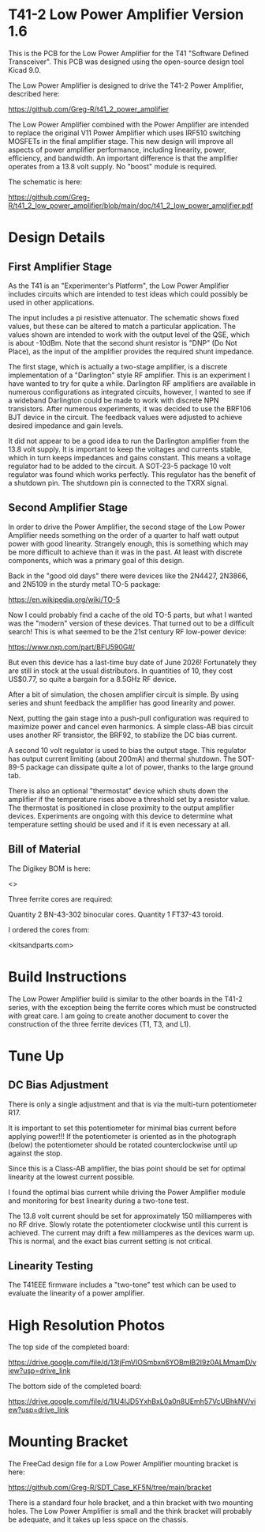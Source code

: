 # T41-2 Low Power Amplifier Version 1.6

This is the PCB for the Low Power Amplifier for the T41 "Software Defined Transceiver".
This PCB was designed using the open-source design tool Kicad 9.0.

The Low Power Amplifier is designed to drive the T41-2 Power Amplifier, described here:

<https://github.com/Greg-R/t41_2_power_amplifier>

The Low Power Amplifier combined with the Power Amplifier are intended to replace the
original V11 Power Amplifier which uses IRF510 switching MOSFETs in the final amplifier
stage.  This new design will improve all aspects of power amplifier performance, 
including linearity, power, efficiency, and bandwidth.  An important difference is that
the amplifier operates from a 13.8 volt supply.  No "boost" module is required.

The schematic is here:

<https://github.com/Greg-R/t41_2_low_power_amplifier/blob/main/doc/t41_2_low_power_amplifier.pdf>

# Design Details

## First Amplifier Stage

As the T41 is an "Experimenter's Platform", the Low Power Amplifier includes circuits
which are intended to test ideas which could possibly be used in other applications.

The input includes a pi resistive attenuator.  The schematic shows fixed values, but
these can be altered to match a particular application.  The values shown are intended
to work with the output level of the QSE, which is about -10dBm.  Note that the second
shunt resistor is "DNP" (Do Not Place), as the input of the amplifier provides the
required shunt impedance.

The first stage, which is actually a two-stage amplifier, is a discrete implementation
of a "Darlington" style RF amplifier.  This is an experiment I have wanted to try for
quite a while.  Darlington RF amplifiers are available in numerous configurations
as integrated circuits, however, I wanted to see if a wideband Darlington could be
made to work with discrete NPN transistors.  After numerous experiments, it was
decided to use the BRF106 BJT device in the circuit.  The feedback values were adjusted
to achieve desired impedance and gain levels.

It did not appear to be a good idea to run the Darlington amplifier from the 13.8 volt
supply.  It is important to keep the voltages and currents stable, which in turn keeps
impedances and gains constant.  This means a voltage regulator had to be added to the
circuit.  A SOT-23-5 package 10 volt regulator was found which works perfectly.  This
regulator has the benefit of a shutdown pin.  The shutdown pin is connected to the
TXRX signal.

## Second Amplifier Stage

In order to drive the Power Amplifier, the second stage of the Low Power Amplifier
needs something on the order of a quarter to half watt output power with good
linearity.  Strangely enough, this is something which may be more difficult to
achieve than it was in the past.  At least with discrete components, which was a
primary goal of this design.

Back in the "good old days" there were devices like the 2N4427, 2N3866, and 2N5109
in the sturdy metal TO-5 package:

<https://en.wikipedia.org/wiki/TO-5>

Now I could probably find a cache of the old TO-5 parts, but what I wanted was the
"modern" version of these devices.  That turned out to be a difficult search!
This is what seemed to be the 21st century RF low-power device:

<https://www.nxp.com/part/BFU590G#/>

But even this device has a last-time buy date of June 2026!  Fortunately they
are still in stock at the usual distributors.  In quantities of 10, they cost
US$0.77, so quite a bargain for a 8.5GHz RF device.

After a bit of simulation, the chosen amplifier circuit is simple.  By using 
series and shunt feedback the amplifier has good linearity and power.

Next, putting the gain stage into a push-pull configuration was required to maximize
power and cancel even harmonics.  A simple class-AB bias circuit uses another RF
transistor, the BRF92, to stabilize the DC bias current.

A second 10 volt regulator is used to bias the output stage.  This regulator has output
current limiting (about 200mA) and thermal shutdown.  The SOT-89-5 package can dissipate
quite a lot of power, thanks to the large ground tab.

There is also an optional "thermostat" device which shuts down the amplifier if the
temperature rises above a threshold set by a resistor value.  The thermostat is
positioned in close proximity to the output amplifier devices.  Experiments are
ongoing with this device to determine what temperature setting should be used
and if it is even necessary at all.

## Bill of Material

The Digikey BOM is here:

<>

Three ferrite cores are required:

Quantity 2 BN-43-302 binocular cores.
Quantity 1 FT37-43 toroid.

I ordered the cores from:

<kitsandparts.com>

# Build Instructions

The Low Power Amplifier build is similar to the other boards in the T41-2 series,
with the exception being the ferrite cores which must be constructed with great
care.  I am going to create another document to cover the construction of the
three ferrite devices (T1, T3, and L1).

# Tune Up

## DC Bias Adjustment

There is only a single adjustment and that is via the multi-turn potentiometer R17.

It is important to set this potentiometer for minimal bias current before applying
power!!!  If the potentiometer is oriented as in the photograph (below) the 
potentiometer should be rotated counterclockwise until up against the stop.

Since this is a Class-AB amplifier, the bias point should be set for optimal
linearity at the lowest current possible.

I found the optimal bias current while driving the Power Amplifier module and
monitoring for best linearity during a two-tone test. 

The 13.8 volt current should be set for approximately 150 milliamperes with
no RF drive.  Slowly rotate the potentiometer clockwise until this current
is achieved.  The current may drift a few milliamperes as the devices warm up.
This is normal, and the exact bias current setting is not critical. 

## Linearity Testing

The T41EEE firmware includes a "two-tone" test which can be used to evaluate the
linearity of a power amplifier.

# High Resolution Photos

The top side of the completed board:

<https://drive.google.com/file/d/13tjFmVIOSmbxn6YOBmlB2I9z0ALMmamD/view?usp=drive_link>

The bottom side of the completed board:

<https://drive.google.com/file/d/1lU4IJD5YxhBxL0a0n8UEmh57VcUBhkNV/view?usp=drive_link>

# Mounting Bracket

The FreeCad design file for a Low Power Amplifier mounting bracket is here:

<https://github.com/Greg-R/SDT_Case_KF5N/tree/main/bracket>

There is a standard four hole bracket, and a thin bracket with two mounting holes.
The Low Power Amplifier is small and the think bracket will probably be adequate,
and it takes up less space on the chassis.

